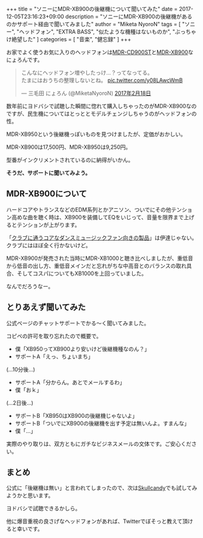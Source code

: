 +++
title = "ソニーにMDR-XB900の後継機について聞いてみた"
date = 2017-12-05T23:16:23+09:00
description = "ソニーにMDR-XB900の後継機があるのかサポート経由で聞いてみました"
author = "Miketa NyoroN"
tags = [ "ソニー", "ヘッドフォン", "EXTRA BASS", "似たような機種はないものか", "ぶっちゃけ絶望した" ]
categories = [ "音楽", "健忘録" ]
+++

お家でよく使うお気に入りのヘッドフォンは[MDR-CD900ST](http://www.smci.jp/s/headp/page/cd900st?ima=2307)と[MDR-XB900](http://www.sony.jp/headphone/products/MDR-XB900/)なにょろんです。

<blockquote class="twitter-tweet" data-lang="ja"><p lang="ja" dir="ltr">こんなにヘッドフォン増やしたっけ…？ってなってる。<br>たまにはおうちの整理しないとね。 <a href="https://t.co/y08LAwcWmB">pic.twitter.com/y08LAwcWmB</a></p>&mdash; 三毛田 にょろん (@MiketaNyoroN) <a href="https://twitter.com/MiketaNyoroN/status/832804528424562688?ref_src=twsrc%5Etfw">2017年2月18日</a></blockquote>
<script async src="https://platform.twitter.com/widgets.js" charset="utf-8"></script>

数年前にヨドバシで試聴した瞬間に惚れて購入しちゃったのがMDR-XB900なのですが、民生機についてはとっととモデルチェンジしちゃうのがヘッドフォンの性。

MDR-XB950という後継機っぽいものを見つけましたが、定価がおかしい。

MDR-XB900は17,500円、MDR-XB950は9,250円。

型番がインクリメントされているのに納得がいかん。

**そうだ、サポートに聞いてみよう。**

<!--more-->

## MDR-XB900について

ハードコアやトランスなどのEDM系列とかアニソン、ついでにその他テンション高めな曲を聴く時は、XB900を装備してEQをいじって、音量を限界まで上げるとテンションが上がります。

「[クラブに通うコアなダンスミュージックファン向きの製品](http://www.sony.jp/headphone/special/park/products_eb/tech3.html)」は伊達じゃない。クラブにはほぼ全く行かないけど。

MDR-XB900が発売された当時にMDR-XB1000と聴き比べしましたが、重低音から低音の出し方、重低音メインだと忘れがちな中高音とのバランスの取れ具合、そしてコスパについてもXB1000を上回っていました。

なんでだろうなー。


## とりあえず聞いてみた

公式ページのチャットサポートでかる～く聞いてみました。

コピペの許可を取り忘れたので概要で。

- 僕「XB950ってXB900より安いけど後継機種なのん？」
- サポートA「えっ、ちょいまち」

(…10分後…)

- サポートA「分からん。あとでメールするわ」
- 僕「おｋ」

(…2日後…)

- サポートB「XB950はXB900の後継機じゃないよ」
- サポートB「ついでにXB900の後継機を出す予定は無いんよ。すまんな」
- 僕「…」

実際のやり取りは、双方ともにガチなビジネスメールの文体です。ご安心ください。

## まとめ

公式に「後継機は無い」と言われてしまったので、次は[Skullcandy](https://www.skullcandy.jp/ja/)でも試してみようかと思います。

ヨドバシで試聴できるかしら。

他に爆音重視の良さげなヘッドフォンがあれば、Twitterでぼそっと教えて頂けると幸いです。
